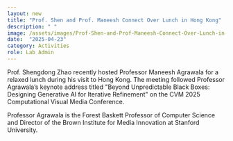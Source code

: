 ```yaml
---
layout: new
title: "Prof. Shen and Prof. Maneesh Connect Over Lunch in Hong Kong"
description: " "
image: /assets/images/Prof-Shen-and-Prof-Maneesh-Connect-Over-Lunch-in-Hong-Kong.jpg
date:  "2025-04-23"
category: Activities
role: Lab Admin
---
```

Prof. Shengdong Zhao recently hosted Professor Maneesh Agrawala for a relaxed lunch during his visit to Hong Kong. The meeting followed Professor Agrawala’s keynote address titled "Beyond Unpredictable Black Boxes: Designing Generative AI for Iterative Refinement" on the CVM 2025 Computational Visual Media Conference.

Professor Agrawala is the Forest Baskett Professor of Computer Science and Director of the Brown Institute for Media Innovation at Stanford University. 